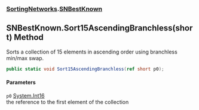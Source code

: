 ### [SortingNetworks](SortingNetworks.md 'SortingNetworks').[SNBestKnown](SortingNetworks_SNBestKnown.md 'SortingNetworks.SNBestKnown')
## SNBestKnown.Sort15AscendingBranchless(short) Method
Sorts a collection of 15 elements in ascending order using branchless min/max swap.  
```csharp
public static void Sort15AscendingBranchless(ref short p0);
```
#### Parameters
<a name='SortingNetworks_SNBestKnown_Sort15AscendingBranchless(short)_p0'></a>
`p0` [System.Int16](https://docs.microsoft.com/en-us/dotnet/api/System.Int16 'System.Int16')  
the reference to the first element of the collection
  
